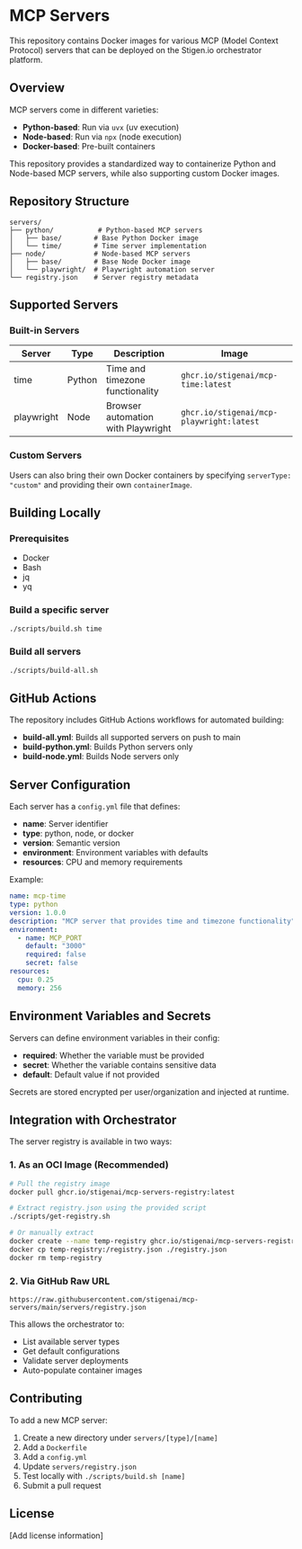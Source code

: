 # MCP Servers

This repository contains Docker images for various MCP (Model Context Protocol) servers that can be deployed on the Stigen.io orchestrator platform.

## Overview

MCP servers come in different varieties:
- **Python-based**: Run via `uvx` (uv execution)
- **Node-based**: Run via `npx` (node execution)  
- **Docker-based**: Pre-built containers

This repository provides a standardized way to containerize Python and Node-based MCP servers, while also supporting custom Docker images.

## Repository Structure

```
servers/
├── python/           # Python-based MCP servers
│   ├── base/        # Base Python Docker image
│   └── time/        # Time server implementation
├── node/            # Node-based MCP servers
│   ├── base/        # Base Node Docker image
│   └── playwright/  # Playwright automation server
└── registry.json    # Server registry metadata
```

## Supported Servers

### Built-in Servers

| Server | Type | Description | Image |
|--------|------|-------------|-------|
| time | Python | Time and timezone functionality | `ghcr.io/stigenai/mcp-time:latest` |
| playwright | Node | Browser automation with Playwright | `ghcr.io/stigenai/mcp-playwright:latest` |

### Custom Servers

Users can also bring their own Docker containers by specifying `serverType: "custom"` and providing their own `containerImage`.

## Building Locally

### Prerequisites
- Docker
- Bash
- jq
- yq

### Build a specific server
```bash
./scripts/build.sh time
```

### Build all servers
```bash
./scripts/build-all.sh
```

## GitHub Actions

The repository includes GitHub Actions workflows for automated building:

- **build-all.yml**: Builds all supported servers on push to main
- **build-python.yml**: Builds Python servers only
- **build-node.yml**: Builds Node servers only

## Server Configuration

Each server has a `config.yml` file that defines:

- **name**: Server identifier
- **type**: python, node, or docker
- **version**: Semantic version
- **environment**: Environment variables with defaults
- **resources**: CPU and memory requirements

Example:
```yaml
name: mcp-time
type: python
version: 1.0.0
description: "MCP server that provides time and timezone functionality"
environment:
  - name: MCP_PORT
    default: "3000"
    required: false
    secret: false
resources:
  cpu: 0.25
  memory: 256
```

## Environment Variables and Secrets

Servers can define environment variables in their config:
- **required**: Whether the variable must be provided
- **secret**: Whether the variable contains sensitive data
- **default**: Default value if not provided

Secrets are stored encrypted per user/organization and injected at runtime.

## Integration with Orchestrator

The server registry is available in two ways:

### 1. As an OCI Image (Recommended)
```bash
# Pull the registry image
docker pull ghcr.io/stigenai/mcp-servers-registry:latest

# Extract registry.json using the provided script
./scripts/get-registry.sh

# Or manually extract
docker create --name temp-registry ghcr.io/stigenai/mcp-servers-registry:latest
docker cp temp-registry:/registry.json ./registry.json
docker rm temp-registry
```

### 2. Via GitHub Raw URL
```
https://raw.githubusercontent.com/stigenai/mcp-servers/main/servers/registry.json
```

This allows the orchestrator to:
- List available server types
- Get default configurations
- Validate server deployments
- Auto-populate container images

## Contributing

To add a new MCP server:

1. Create a new directory under `servers/[type]/[name]`
2. Add a `Dockerfile` 
3. Add a `config.yml`
4. Update `servers/registry.json`
5. Test locally with `./scripts/build.sh [name]`
6. Submit a pull request

## License

[Add license information]